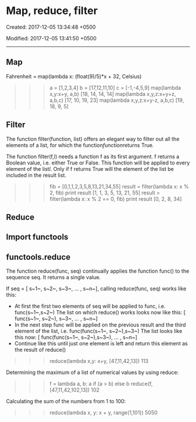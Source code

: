 # Map, reduce, filter

Created: 2017-12-05 13:34:48 +0500

Modified: 2017-12-05 13:41:50 +0500

---

## Map

Fahrenheit = map(lambda x: (float(9)/5)*x + 32, Celsius)

>>> a = [1,2,3,4]
>>> b = [17,12,11,10]
>>> c = [-1,-4,5,9]
>>> map(lambda x,y:x+y, a,b)
[18, 14, 14, 14]
>>> map(lambda x,y,z:x+y+z, a,b,c)
[17, 10, 19, 23]
>>> map(lambda x,y,z:x+y-z, a,b,c)
[19, 18, 9, 5]



## Filter

The function filter(function, list) offers an elegant way to filter out all the elements of a list, for which the function*function*returns True.

The function filter(f,l) needs a function f as its first argument. f returns a Boolean value, i.e. either True or False. This function will be applied to every element of the list*l*. Only if f returns True will the element of the list be included in the result list.

>>> fib = [0,1,1,2,3,5,8,13,21,34,55]
>>> result = filter(lambda x: x % 2, fib)
>>> print result
[1, 1, 3, 5, 13, 21, 55]
>>> result = filter(lambda x: x % 2 == 0, fib)
>>> print result
[0, 2, 8, 34]

## Reduce

## Import functools

## functools.reduce

The function reduce(func, seq) continually applies the function func() to the sequence seq. It returns a single value.

If seq = [ s~1~, s~2~, s~3~, ... , s~n~], calling reduce(func, seq) works like this:
-   At first the first two elements of seq will be applied to func, i.e. func(s~1~,s~2~) The list on which reduce() works looks now like this: [ func(s~1~, s~2~), s~3~, ... , s~n~]
-   In the next step func will be applied on the previous result and the third element of the list, i.e. func(func(s~1~, s~2~),s~3~)
    The list looks like this now: [ func(func(s~1~, s~2~),s~3~), ... , s~n~]
-   Continue like this until just one element is left and return this element as the result of reduce()

>>> reduce(lambda x,y: x+y, [47,11,42,13])
113

Determining the maximum of a list of numerical values by using reduce:

>>> f = lambda a, b: a if (a > b) else b
>>> reduce(f, [47,11,42,102,13])
102
>>>

Calculating the sum of the numbers from 1 to 100:

>>> reduce(lambda x, y: x + y, range(1,101))
5050


